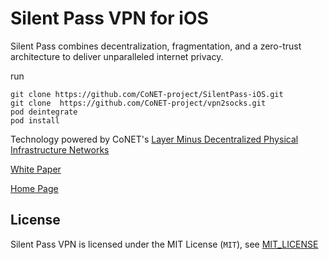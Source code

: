 # Silent Pass VPN for iOS

Silent Pass combines decentralization, fragmentation, and a zero-trust architecture to deliver unparalleled internet privacy.

run
```
git clone https://github.com/CoNET-project/SilentPass-iOS.git
git clone  https://github.com/CoNET-project/vpn2socks.git
pod deintegrate
pod install

```

Technology powered by CoNET's [Layer Minus Decentralized Physical Infrastructure Networks](https://conet.network)

[White Paper](https://docs.silentpass.io/)

[Home Page](https://silentpass.io/)

## License

Silent Pass VPN is licensed under the MIT License (`MIT`), see [MIT_LICENSE](./MIT_LICENSE)